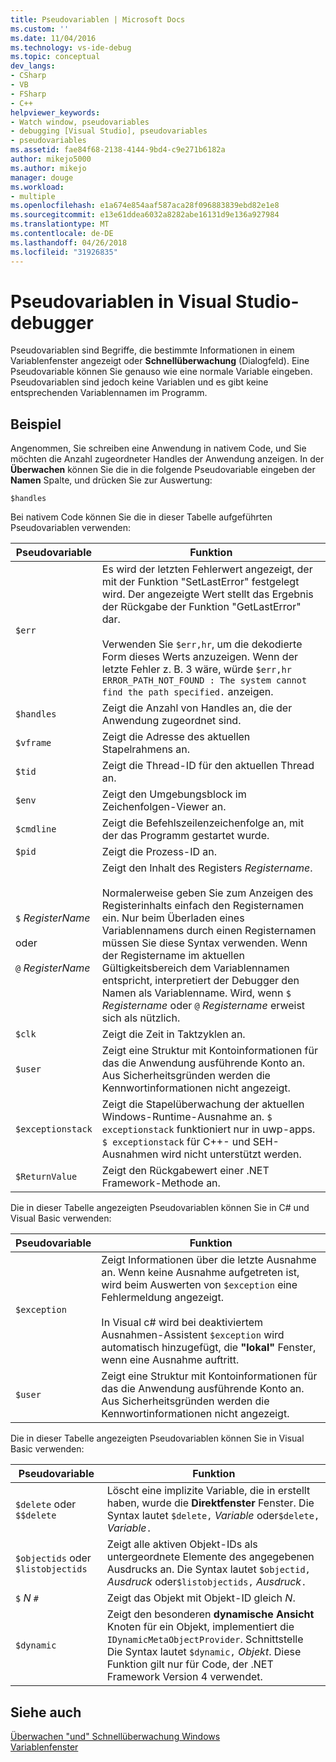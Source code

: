 ```yaml
---
title: Pseudovariablen | Microsoft Docs
ms.custom: ''
ms.date: 11/04/2016
ms.technology: vs-ide-debug
ms.topic: conceptual
dev_langs:
- CSharp
- VB
- FSharp
- C++
helpviewer_keywords:
- Watch window, pseudovariables
- debugging [Visual Studio], pseudovariables
- pseudovariables
ms.assetid: fae84f68-2138-4144-9bd4-c9e271b6182a
author: mikejo5000
ms.author: mikejo
manager: douge
ms.workload:
- multiple
ms.openlocfilehash: e1a674e854aaf587aca28f096883839ebd82e1e8
ms.sourcegitcommit: e13e61ddea6032a8282abe16131d9e136a927984
ms.translationtype: MT
ms.contentlocale: de-DE
ms.lasthandoff: 04/26/2018
ms.locfileid: "31926835"
---
```

# <a name="pseudovariables-in-the-visual-studio-debugger"></a>Pseudovariablen in Visual Studio-debugger
Pseudovariablen sind Begriffe, die bestimmte Informationen in einem Variablenfenster angezeigt oder **Schnellüberwachung** (Dialogfeld). Eine Pseudovariable können Sie genauso wie eine normale Variable eingeben. Pseudovariablen sind jedoch keine Variablen und es gibt keine entsprechenden Variablennamen im Programm.  
  
## <a name="example"></a>Beispiel  
 Angenommen, Sie schreiben eine Anwendung in nativem Code, und Sie möchten die Anzahl zugeordneter Handles der Anwendung anzeigen. In der **Überwachen** können Sie die in die folgende Pseudovariable eingeben der **Namen** Spalte, und drücken Sie zur Auswertung:  
  
```  
$handles  
```  
  
 Bei nativem Code können Sie die in dieser Tabelle aufgeführten Pseudovariablen verwenden:  
  
|Pseudovariable|Funktion|  
|--------------------|--------------|  
|`$err`|Es wird der letzten Fehlerwert angezeigt, der mit der Funktion "SetLastError" festgelegt wird. Der angezeigte Wert stellt das Ergebnis der Rückgabe der Funktion "GetLastError" dar.<br /><br /> Verwenden Sie `$err,hr`, um die dekodierte Form dieses Werts anzuzeigen. Wenn der letzte Fehler z. B. 3 wäre, würde `$err,hr` `ERROR_PATH_NOT_FOUND : The system cannot find the path specified.` anzeigen.|  
|`$handles`|Zeigt die Anzahl von Handles an, die der Anwendung zugeordnet sind.|  
|`$vframe`|Zeigt die Adresse des aktuellen Stapelrahmens an.|  
|`$tid`|Zeigt die Thread-ID für den aktuellen Thread an.|  
|`$env`|Zeigt den Umgebungsblock im Zeichenfolgen-Viewer an.|  
|`$cmdline`|Zeigt die Befehlszeilenzeichenfolge an, mit der das Programm gestartet wurde.|  
|`$pid`|Zeigt die Prozess-ID an.|  
|`$` *RegisterName*<br /><br /> oder<br /><br /> `@` *RegisterName*|Zeigt den Inhalt des Registers *Registername*.<br /><br /> Normalerweise geben Sie zum Anzeigen des Registerinhalts einfach den Registernamen ein. Nur beim Überladen eines Variablennamens durch einen Registernamen müssen Sie diese Syntax verwenden. Wenn der Registername im aktuellen Gültigkeitsbereich dem Variablennamen entspricht, interpretiert der Debugger den Namen als Variablenname. Wird, wenn `$` *Registername* oder `@` *Registername* erweist sich als nützlich.|  
|`$clk`|Zeigt die Zeit in Taktzyklen an.|  
|`$user`|Zeigt eine Struktur mit Kontoinformationen für das die Anwendung ausführende Konto an. Aus Sicherheitsgründen werden die Kennwortinformationen nicht angezeigt.|  
|`$exceptionstack`|Zeigt die Stapelüberwachung der aktuellen Windows-Runtime-Ausnahme an. `$ exceptionstack` funktioniert nur in uwp-apps. `$ exceptionstack` für C++- und SEH-Ausnahmen wird nicht unterstützt werden.|  
|`$ReturnValue`|Zeigt den Rückgabewert einer .NET Framework-Methode an.|  
  
 Die in dieser Tabelle angezeigten Pseudovariablen können Sie in C# und Visual Basic verwenden:  
  
|Pseudovariable|Funktion|  
|--------------------|--------------|  
|`$exception`|Zeigt Informationen über die letzte Ausnahme an. Wenn keine Ausnahme aufgetreten ist, wird beim Auswerten von `$exception` eine Fehlermeldung angezeigt.<br /><br /> In Visual c# wird bei deaktiviertem Ausnahmen-Assistent `$exception` wird automatisch hinzugefügt, die **"lokal"** Fenster, wenn eine Ausnahme auftritt.|  
|`$user`|Zeigt eine Struktur mit Kontoinformationen für das die Anwendung ausführende Konto an. Aus Sicherheitsgründen werden die Kennwortinformationen nicht angezeigt.|  
  
 Die in dieser Tabelle angezeigten Pseudovariablen können Sie in Visual Basic verwenden:  
  
|Pseudovariable|Funktion|  
|--------------------|--------------|  
|`$delete` oder `$$delete`|Löscht eine implizite Variable, die in erstellt haben, wurde die **Direktfenster** Fenster. Die Syntax lautet `$delete,` *Variable* oder`$delete,` *Variable*`.`|  
|`$objectids` oder `$listobjectids`|Zeigt alle aktiven Objekt-IDs als untergeordnete Elemente des angegebenen Ausdrucks an. Die Syntax lautet `$objectid,` *Ausdruck* oder`$listobjectids,` *Ausdruck*`.`|  
|`$` *N* `#`|Zeigt das Objekt mit Objekt-ID gleich *N*.|  
|`$dynamic`|Zeigt den besonderen **dynamische Ansicht** Knoten für ein Objekt, implementiert die `IDynamicMetaObjectProvider`. Schnittstelle Die Syntax lautet `$dynamic,` *Objekt*. Diese Funktion gilt nur für Code, der .NET Framework Version 4 verwendet.|  
  
## <a name="see-also"></a>Siehe auch  
 [Überwachen "und" Schnellüberwachung Windows](../debugger/watch-and-quickwatch-windows.md)   
 [Variablenfenster](../debugger/debugger-windows.md)